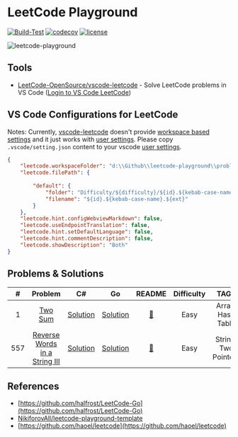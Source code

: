 # LeetCode Playground

[![Build-Test](https://github.com/mehdihadeli/leetcode-playground/actions/workflows/build-test.yml/badge.svg?branch=main&style=flat-square)](https://github.com/mehdihadeli/leetcode-playground/actions/workflows/build-test.yml)
[![codecov](https://codecov.io/gh/mehdihadeli/leetcode-playground/branch/main/graph/badge.svg?style=flat-square)](https://codecov.io/gh/mehdihadeli/leetcode-playground)
[![license](https://img.shields.io/github/license/mashape/apistatus.svg)](https://github.com/mehdihadeli/leetcode-playground/blob/main/LICENCE)

![leetcode-playground](https://socialify.git.ci/mehdihadeli/leetcode-playground/image?description=1&forks=1&issues=1&language=1&name=1&owner=1&pulls=1&stargazers=1&theme=Light)

## Tools
- [LeetCode-OpenSource/vscode-leetcode](https://github.com/LeetCode-OpenSource/vscode-leetcode) - Solve LeetCode problems in VS Code ([Login to VS Code LeetCode](https://github.com/LeetCode-OpenSource/vscode-leetcode/issues/478#issuecomment-1046287835))

## VS Code Configurations for LeetCode

Notes: Currently, [vscode-leetcode](https://github.com/LeetCode-OpenSource/vscode-leetcode) doesn't provide [workspace based settings](https://code.visualstudio.com/docs/getstarted/settings#_workspace-settings) and it just works with [user settings](https://code.visualstudio.com/docs/getstarted/settings#_settingsjson). Please copy `.vscode/setting.json` content to your vscode [user settings](https://code.visualstudio.com/docs/getstarted/settings#_settingsjson).

``` json
{
    "leetcode.workspaceFolder": "d:\\Github\\leetcode-playground\\problems",
    "leetcode.filePath": {
        
        "default": {
            "folder": "Difficulty/${difficulty}/${id}.${kebab-case-name}/${language}",
            "filename": "${id}.${kebab-case-name}.${ext}"
        }
    },
    "leetcode.hint.configWebviewMarkdown": false,
    "leetcode.useEndpointTranslation": false,
    "leetcode.hint.setDefaultLanguage": false,
    "leetcode.hint.commentDescription": false,
    "leetcode.showDescription": "Both"
}
```

## Problems & Solutions


|  #  |Problem | C# | Go | README| Difficulty |TAGS |
| :-: | :-:    | :-:         | :-:         | :-:   | :--:       | :--:|
|  1  | [Two Sum](https://leetcode.com/problems/two-sum) | [Solution](problems/Difficulty/Easy/1.two-sum/csharp/1.two-sum.cs)              | [Solution](problems/Difficulty/Easy/1.two-sum/golang/1.two-sum.go)|[📗](problems/Difficulty/Easy/readme.md)  |  Easy | Array, Hash Table | 
| 557  | [Reverse Words in a String III](https://leetcode.com/problems/reverse-words-in-a-string-iii/) | [Solution](problems/Difficulty/Easy/557.reverse-words-in-a-string-iii/csharp/557.reverse-words-in-a-string-iii.cs) | [Solution](problems/Difficulty/Easy/557.reverse-words-in-a-string-iii/golang/557.reverse-words-in-a-string-iii.go) | [📗](problems/Difficulty/Easy/557.reverse-words-in-a-string-iii/readme.md)   |    Easy    |  String, Two Pointers  |


## References
- [https://github.com/halfrost/LeetCode-Go](https://github.com/halfrost/LeetCode-Go)
- [NikiforovAll/leetcode-playground-template](https://github.com/NikiforovAll/leetcode-playground-template)
- [https://github.com/haoel/leetcode](https://github.com/haoel/leetcode)
